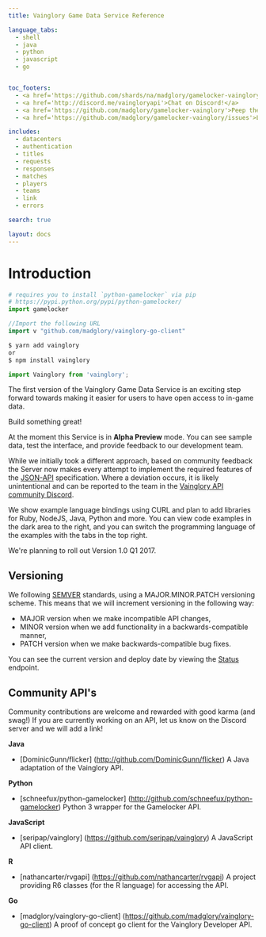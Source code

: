 ```yaml
---
title: Vainglory Game Data Service Reference

language_tabs:
  - shell
  - java
  - python
  - javascript
  - go


toc_footers:
  - <a href='https://github.com/shards/na/madglory/gamelocker-vainglory/milestones'>Build the Roadmap!</a>
  - <a href='http://discord.me/vaingloryapi'>Chat on Discord!</a>
  - <a href='https://github.com/madglory/gamelocker-vainglory'>Peep the Docs!</a>
  - <a href='https://github.com/madglory/gamelocker-vainglory/issues'>Log a bug!</a>

includes:
  - datacenters
  - authentication
  - titles
  - requests
  - responses
  - matches
  - players
  - teams
  - link
  - errors

search: true

layout: docs
---
```

# Introduction
```python
# requires you to install `python-gamelocker` via pip
# https://pypi.python.org/pypi/python-gamelocker/
import gamelocker
```

```go
//Import the following URL
import v "github.com/madglory/vainglory-go-client"
```

```javascript
$ yarn add vainglory
or
$ npm install vainglory

import Vainglory from 'vainglory';
```



The first version of the Vainglory Game Data Service is an exciting step forward
towards making it easier for users to have open access to in-game data.

Build something great!

At the moment this Service is in **Alpha Preview** mode.  You can see sample data,
test the interface, and provide feedback to our development team.  

While we initially took a different approach, based on community feedback
the Server now makes every attempt to implement the required features of the
[JSON-API](http://jsonapi.org/) specification. Where a deviation occurs, it is likely
unintentional and can be reported to the team in the [Vainglory API community Discord](http://discord.me/vaingloryapi).

We show example language bindings using CURL and plan to add libraries for Ruby,
NodeJS, Java, Python and more. You can view code examples in the dark area to the right, and
you can switch the programming language of the examples with the tabs in the
top right.

We're planning to roll out Version 1.0 Q1 2017.


## Versioning

We following [SEMVER](http://semver.org/) standards, using a MAJOR.MINOR.PATCH versioning scheme. This means that we will increment versioning in the following way:

  * MAJOR version when we make incompatible API changes,
  * MINOR version when we add functionality in a backwards-compatible manner,
  * PATCH version when we make backwards-compatible bug fixes.

You can see the current version and deploy date by viewing the [Status](https://api.dc01.gamelockerapp.com/status) endpoint.


## Community API's

Community contributions are welcome and rewarded with good karma (and swag!)
If you are currently working on an API, let us know on the Discord server and we will add a link!

**Java**

* [DominicGunn/flicker] (http://github.com/DominicGunn/flicker) A Java adaptation of the Vainglory API.

**Python**

* [schneefux/python-gamelocker] (http://github.com/schneefux/python-gamelocker) Python 3 wrapper for the Gamelocker API.

**JavaScript**

* [seripap/vainglory] (https://github.com/seripap/vainglory) A JavaScript API client.

**R**

* [nathancarter/rvgapi] (https://github.com/nathancarter/rvgapi) A project providing R6 classes (for the R language) for accessing the API.

**Go**

* [madglory/vainglory-go-client] (https://github.com/madglory/vainglory-go-client) A proof of concept go client for the Vainglory Developer API.
